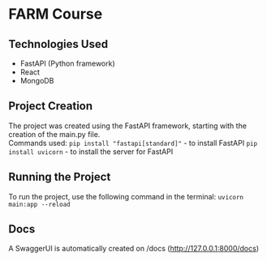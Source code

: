 # FARM Course

## Technologies Used

- FastAPI (Python framework)
- React
- MongoDB

## Project Creation

The project was created using the FastAPI framework, starting with the creation of the main.py file.  
 Commands used:
`pip install "fastapi[standard]"` - to install FastAPI
`pip install uvicorn` - to install the server for FastAPI

## Running the Project

To run the project, use the following command in the terminal:
`uvicorn main:app --reload`

## Docs

A SwaggerUI is automatically created on /docs (http://127.0.0.1:8000/docs)

